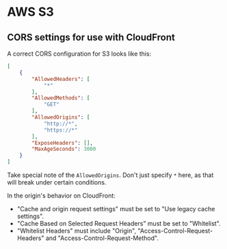 # AWS S3

## CORS settings for use with CloudFront
A correct CORS configuration for S3 looks like this:
```json
[
    {
        "AllowedHeaders": [
            "*"
        ],
        "AllowedMethods": [
            "GET"
        ],
        "AllowedOrigins": [
            "http://*",
            "https://*"
        ],
        "ExposeHeaders": [],
        "MaxAgeSeconds": 3000
    }
]
```
Take special note of the `AllowedOrigins`. Don't just specify `*` here, as that will break under certain conditions.

In the origin's behavior on CloudFront:
* "Cache and origin request settings" must be set to "Use legacy cache settings".
* "Cache Based on Selected Request Headers" must be set to "Whitelist".
* "Whitelist Headers" must include "Origin", "Access-Control-Request-Headers" and "Access-Control-Request-Method".
